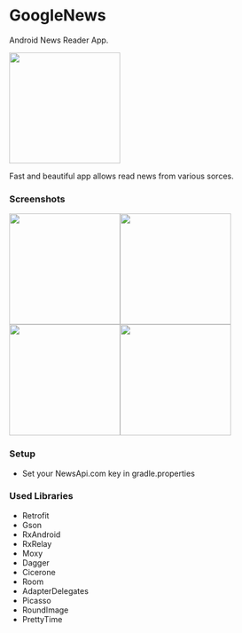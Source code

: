 # GoogleNews
Android News Reader App. 

<a href="https://play.google.com/store/apps/details?id=io.github.andyradionov.topnews">
  <img src="https://play.google.com/intl/en_gb/badges/images/generic/en_badge_web_generic.png" width="200"> 
</a>

Fast and beautiful app allows read news from various sorces.

### Screenshots
 <img src="https://i.ibb.co/BsgCK1R/Screenshot-2018-12-26-23-45-30-567.png" width="200"><img src="https://i.ibb.co/p2KfQLc/Screenshot-2018-12-26-23-45-37-798.png" width="200"><img src="https://i.ibb.co/wSBRDrZ/Screenshot-2018-12-26-23-45-49-543.png" width="200"><img src="https://i.ibb.co/qCYDDW2/Screenshot-2018-12-26-23-46-38-236.png" width="200">
 
### Setup
 - Set your NewsApi.com key in gradle.properties

### Used Libraries
 - Retrofit
 - Gson
 - RxAndroid
 - RxRelay
 - Moxy
 - Dagger
 - Cicerone
 - Room
 - AdapterDelegates
 - Picasso
 - RoundImage
 - PrettyTime
